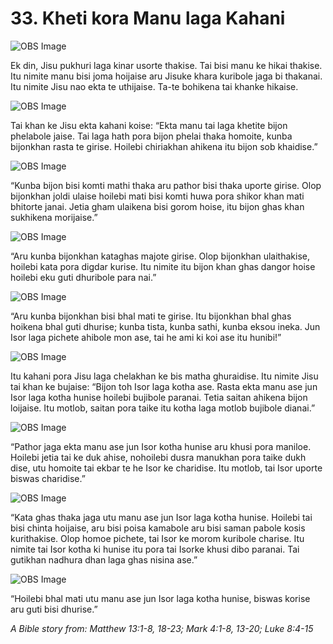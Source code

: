 # 33. Kheti kora Manu laga Kahani

![OBS Image](https://cdn.door43.org/obs/jpg/360px/obs-en-33-01.jpg)

Ek din, Jisu pukhuri laga kinar usorte thakise. Tai bisi manu ke hikai thakise. Itu nimite manu bisi joma hoijaise aru Jisuke khara kuribole jaga bi thakanai. Itu nimite Jisu nao ekta te uthijaise. Ta-te bohikena tai khanke hikaise. 

![OBS Image](https://cdn.door43.org/obs/jpg/360px/obs-en-33-02.jpg)

Tai khan ke Jisu ekta kahani koise: “Ekta manu tai laga khetite bijon phelabole jaise. Tai laga hath pora bijon phelai thaka homoite, kunba bijonkhan rasta te girise. Hoilebi chiriakhan ahikena itu bijon sob khaidise.” 

![OBS Image](https://cdn.door43.org/obs/jpg/360px/obs-en-33-03.jpg)

“Kunba bijon bisi komti mathi thaka aru pathor bisi thaka uporte girise. Olop bijonkhan joldi ulaise hoilebi mati bisi komti huwa pora shikor khan mati bhitorte janai. Jetia gham ulaikena bisi gorom hoise, itu bijon ghas khan sukhikena morijaise.” 

![OBS Image](https://cdn.door43.org/obs/jpg/360px/obs-en-33-04.jpg)

“Aru kunba bijonkhan kataghas majote girise. Olop bijonkhan ulaithakise, hoilebi kata pora digdar kurise. Itu nimite itu bijon khan ghas dangor hoise hoilebi eku guti dhuribole para nai.” 

![OBS Image](https://cdn.door43.org/obs/jpg/360px/obs-en-33-05.jpg)

“Aru kunba bijonkhan bisi bhal mati te girise. Itu bijonkhan bhal ghas hoikena bhal guti dhurise; kunba tista, kunba sathi, kunba eksou ineka. Jun Isor laga pichete ahibole mon ase, tai he ami ki koi ase itu hunibi!”

![OBS Image](https://cdn.door43.org/obs/jpg/360px/obs-en-33-06.jpg)

Itu kahani pora Jisu laga chelakhan ke bis matha ghuraidise.  Itu nimite Jisu tai khan ke bujaise: “Bijon toh Isor laga kotha ase. Rasta ekta manu ase jun Isor laga kotha hunise hoilebi bujibole paranai. Tetia saitan ahikena bijon loijaise. Itu motlob, saitan pora taike itu kotha laga motlob bujibole dianai.”

![OBS Image](https://cdn.door43.org/obs/jpg/360px/obs-en-33-07.jpg)

“Pathor jaga ekta manu ase jun Isor kotha hunise aru khusi pora maniloe. Hoilebi jetia tai ke duk ahise, nohoilebi dusra manukhan pora taike dukh dise, utu homoite tai ekbar te he Isor ke charidise. Itu motlob, tai Isor uporte biswas charidise.”

![OBS Image](https://cdn.door43.org/obs/jpg/360px/obs-en-33-08.jpg)

“Kata ghas thaka jaga utu manu ase jun Isor laga kotha hunise. Hoilebi tai bisi chinta hoijaise, aru bisi poisa kamabole aru bisi saman pabole kosis kurithakise. Olop homoe pichete, tai Isor ke morom kuribole charise.  Itu nimite tai Isor kotha ki hunise itu pora tai Isorke khusi dibo paranai. Tai gutikhan nadhura dhan laga ghas nisina ase.”

![OBS Image](https://cdn.door43.org/obs/jpg/360px/obs-en-33-09.jpg)

“Hoilebi bhal mati utu manu ase jun Isor laga kotha hunise, biswas korise aru guti bisi dhurise.”

_A Bible story from: Matthew 13:1-8, 18-23; Mark 4:1-8, 13-20; Luke 8:4-15_

